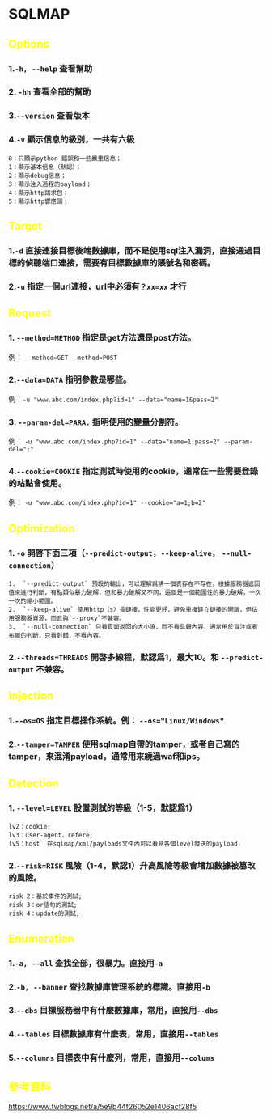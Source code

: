 # SQLMAP
## <font color="yellow">Options</font>
### 1.`-h, --help` 查看幫助
### 2. `-hh` 查看全部的幫助
### 3.`--version` 查看版本
### 4.`-v` 顯示信息的級別，一共有六級
```
0：只顯示python 錯誤和一些嚴重信息；
1：顯示基本信息（默認）；
2：顯示debug信息；
3：顯示注入過程的payload；
4：顯示http請求包；
5：顯示http響應頭；
```
## <font color="yellow">Target</font>
### 1.`-d` 直接連接目標後端數據庫，而不是使用sql注入漏洞，直接通過目標的偵聽端口連接，需要有目標數據庫的賬號名和密碼。
### 2.`-u` 指定一個url連接，url中必須有`？xx=xx` 才行
## <font color="yellow">Request</font>
### 1.  `--method=METHOD` 指定是get方法還是post方法。
例： `--method=GET` `--method=POST`
### 2.`--data=DATA` 指明參數是哪些。
例：`-u "www.abc.com/index.php?id=1" --data="name=1&pass=2"`
### 3. `--param-del=PARA.` 指明使用的變量分割符。
例： `-u "www.abc.com/index.php?id=1" --data="name=1;pass=2" --param-del=";"`
### 4.`--cookie=COOKIE` 指定測試時使用的cookie，通常在一些需要登錄的站點會使用。
例： `-u "www.abc.com/index.php?id=1" --cookie="a=1;b=2"`
## <font color="yellow">Optimization</font>
### 1.  `-o` 開啓下面三項（`--predict-output`，`--keep-alive`， `--null-connection`）
```
1.  `--predict-output` 預設的輸出，可以理解爲猜一個表存在不存在，根據服務器返回值來進行判斷，有點類似暴力破解，但和暴力破解又不同，這個是一個範圍性的暴力破解，一次一次的縮小範圍。
2.  `--keep-alive` 使用http（s）長鏈接，性能更好，避免重複建立鏈接的開銷，但佔用服務器資源，而且與`--proxy`不兼容。
3.  `--null-connection` 只看頁面返回的大小值，而不看具體內容，通常用於盲注或者布爾的判斷，只看對錯，不看內容。
```
### 2.`--threads=THREADS` 開啓多線程，默認爲1，最大10。和 `--predict-output` 不兼容。
## <font color="yellow">Injection</font>
### 1.`--os=OS` 指定目標操作系統。例： `--os="Linux/Windows"`
### 2.`--tamper=TAMPER` 使用sqlmap自帶的tamper，或者自己寫的tamper，來混淆payload，通常用來繞過waf和ips。
## <font color="yellow">Detection</font>
### 1. `--level=LEVEL` 設置測試的等級（1-5，默認爲1）
```
lv2：cookie; 
lv3：user-agent，refere; 
lv5：host` 在sqlmap/xml/payloads文件內可以看見各個level發送的payload;
```
### 2.`--risk=RISK` 風險（1-4，默認1）升高風險等級會增加數據被篡改的風險。
```
risk 2：基於事件的測試;
risk 3：or語句的測試;
risk 4：update的測試;
```
## <font color="yellow">Enumeration</font>
### 1.`-a, --all` 查找全部，很暴力。直接用`-a`
### 2.`-b, --banner` 查找**數據庫管理系統**的標識。直接用`-b`
### 3.`--dbs` 目標服務器中有什麼數據庫，常用，直接用`--dbs`
### 4.`--tables` 目標數據庫有什麼表，常用，直接用`--tables`
### 5.`--columns` 目標表中有什麼列，常用，直接用`--colums`
## <font color="yellow">參考資料</font>
https://www.twblogs.net/a/5e9b44f26052e1406acf28f5